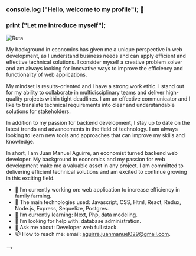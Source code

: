 ### console.log ("Hello, welcome to my profile"); 👋
### print ("Let me introduce myself");
![Ruta](./)

My background in economics has given me a unique perspective in web development, as I understand business needs and can apply efficient and effective technical solutions. I consider myself a creative problem solver and am always looking for innovative ways to improve the efficiency and functionality of web applications.

My mindset is results-oriented and I have a strong work ethic. I stand out for my ability to collaborate in multidisciplinary teams and deliver high-quality projects within tight deadlines. I am an effective communicator and I like to translate technical requirements into clear and understandable solutions for stakeholders.

In addition to my passion for backend development, I stay up to date on the latest trends and advancements in the field of technology. I am always looking to learn new tools and approaches that can improve my skills and knowledge.

In short, I am Juan Manuel Aguirre, an economist turned backend web developer. My background in economics and my passion for web development make me a valuable asset in any project. I am committed to delivering efficient technical solutions and am excited to continue growing in this exciting field.

- 🔭 I’m currently working on: web application to increase efficiency in family farming.
- 🔭 The main technologies used: Javascript, CSS, Html, React, Redux, Node.js, Express, Sequelize, Postgres.
- 🌱 I’m currently learning: Next, Php, data modeling.
- 🤔 I’m looking for help with: database administration.
- 💬 Ask me about: Developer web full stack.
- 📫 How to reach me: email: aguirre.juanmanuel029@gmail.com.

-->
